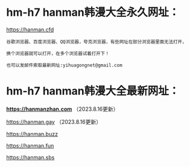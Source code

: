 # hm-h7 hanman韩漫大全永久网址：

https://hanman.cfd

```
谷歌浏览器、百度浏览器、QQ浏览器，夸克浏览器，有些网址在部分浏览器里面无法打开，

换个浏览器就可以打开，在多个浏览器试着打开下！

也可以发邮件索取最新网址:yihuagongnet@gmail.com
```
# hm-h7 hanman韩漫大全最新网址：

**https://hanmanzhan.com**  （2023.8.16更新）

https://hanman.gay （2023.8.16更新）

https://hanman.buzz

https://hanman.fun

https://hanman.sbs
